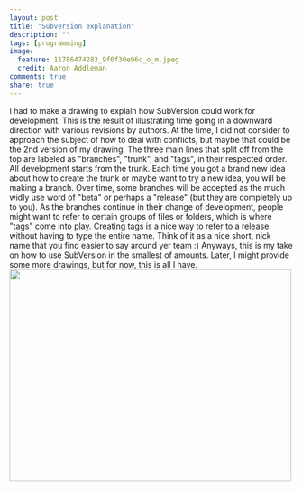 ```yaml
---
layout: post
title: "Subversion explanation"
description: ""
tags: [programming]
image:
  feature: 11786474283_9f0f30e96c_o_m.jpeg
  credit: Aaron Addleman
comments: true
share: true
---
```



<p>I had to make a drawing to explain how SubVersion could work for development. This is the result of illustrating time going in a downward direction with various revisions by authors. At the time, I did not consider to approach the subject of how to deal with conflicts, but maybe that could be the 2nd version of my drawing.
The three main lines that split off from the top are labeled as "branches", "trunk", and "tags", in their respected order.
All development starts from the trunk. Each time you got a brand new idea about how to create the trunk or maybe want to try a new idea, you will be making a branch. Over time, some branches will be accepted as the much widly use word of "beta" or perhaps a "release" (but they are completely up to you).  As the branches continue in their change of development, people might want to refer to certain groups of files or folders, which is where "tags" come into play.
Creating tags is a nice way to refer to a release without having to type the entire name. Think of it as a nice short, nick name that you find easier to say around yer team :)
Anyways, this is my take on how to use SubVersion in the smallest of amounts. Later, I might provide some more drawings, but for now, this is all I have.
<a href="http://www.flickr.com/photos/57848744@N00/545052438/"><img class="reflect" src="http://farm2.static.flickr.com/1205/545052438_cef4ea3092.jpg?v=0" alt="" width="500" height="375"></a><!-- technorati tags begin -->
<!-- technorati tags end --></p>

